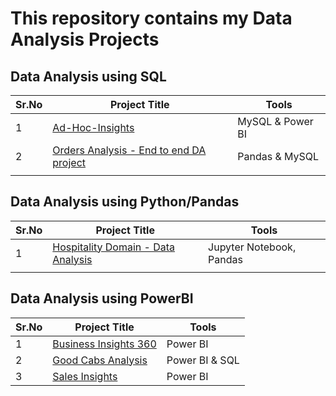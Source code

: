# This repository contains my Data Analysis Projects

## Data Analysis using SQL 
|Sr.No| Project Title | Tools    |
|----------|----------|----------|
|   1       |    [Ad-Hoc-Insights](https://github.com/Duraiprasanth25/bi-dashboards/tree/main/Ad_HOC%20Insights) | MySQL & Power BI |
|      2    |    [Orders Analysis - End to end DA project](https://github.com/Duraiprasanth25/bi-dashboards/tree/main/OrdersAnalysis%20MySQL)    | Pandas & MySQL |
|          |          |          |

## Data Analysis using Python/Pandas
|Sr.No| Project Title | Tools    |
|----------|----------|----------|
|   1       |    [Hospitality Domain - Data Analysis](https://github.com/Duraiprasanth25/bi-dashboards/blob/main/AtliQ_Hotels_Data_analysis.ipynb) | Jupyter Notebook, Pandas|
|          |          |          |

## Data Analysis using PowerBI
|Sr.No| Project Title | Tools    |
|----------|----------|----------|
| 1 | [Business Insights 360](https://github.com/Duraiprasanth25/bi-dashboards/tree/main/Business-insights-360)| Power BI |
| 2 | [Good Cabs Analysis](https://github.com/Duraiprasanth25/Good-Cabs_CodeBasics-RPC13)|Power BI & SQL|
| 3 | [Sales Insights](https://github.com/Duraiprasanth25/bi-dashboards/tree/main/Sales%20Insights)| Power BI |

